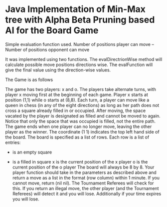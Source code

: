 <h1>Java Implementation of Min-Max tree with Alpha Beta Pruning based AI for the Board Game</h1>

Simple evaluation function  used.
Number of positions player can move – Number of positions opponent can move

It was implemented using two functions. The evalDirectrionWise method will calculate possible move positions directions wise. The evalFunction will give the final value using the direction-wise values.

The Game is as follows

The game has two players: x and o. The players take alternate turns, with player x moving first at the beginning of each game.
Player x starts at position (1,1) while o starts at (8,8).
Each turn, a player can move like a queen in chess (in any of the eight directions) as long as her path does not cross a square already filled in or occupied. After moving, the space vacated by the player is designated as filled and cannot be moved to again. Notice that only the space that was occupied is filled, not the entire path.
The game ends when one player can no longer move, leaving the other player as the winner.
The coordinate (1 1) indicates the top left hand side of the board.
The board is specified as a list of rows. Each row is a list of entries:
- is an empty square
* is a filled in square
x is the current position of the x player
o is the current position of the o player
The board will always be 8 by 8.
Your player function should take in the parameters as described above and return a move as a list in the format (row column) within 1 minute. If you cannot move, return (nil nil). The Tournament Referees will check for this. If you return an illegal move, the other player (and the Tournament Referees) will detect it and you will lose. Additionally if your time expires you will lose.



